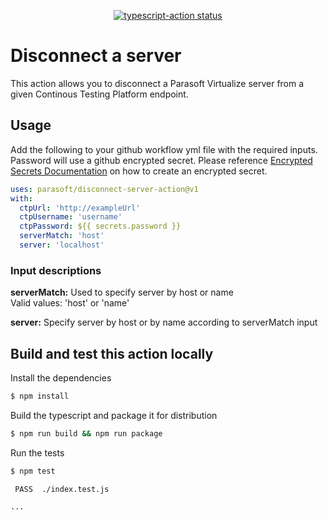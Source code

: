 <p align="center">
  <a href="https://github.com/parasoft/disconnect-server-action/actions"><img alt="typescript-action status" src="https://github.com/actions/typescript-action/workflows/build-test/badge.svg"></a>
</p>

# Disconnect a server

This action allows you to disconnect a Parasoft Virtualize server from a given Continous Testing Platform endpoint.

## Usage

Add the following to your github workflow yml file with the required inputs.
Password will use a github encrypted secret. Please reference [Encrypted Secrets Documentation](https://docs.github.com/en/actions/reference/encrypted-secrets) on how to create an encrypted secret.

```yaml
uses: parasoft/disconnect-server-action@v1
with:
  ctpUrl: 'http://exampleUrl'
  ctpUsername: 'username'
  ctpPassword: ${{ secrets.password }}
  serverMatch: 'host'
  server: 'localhost'
```

### Input descriptions

**serverMatch:** 
   Used to specify server by host or name\
   Valid values: 'host' or 'name'

**server:**
   Specify server by host or by name according to serverMatch input


## Build and test this action locally

Install the dependencies  
```bash
$ npm install
```

Build the typescript and package it for distribution
```bash
$ npm run build && npm run package
```

Run the tests
```bash
$ npm test

 PASS  ./index.test.js

...
```